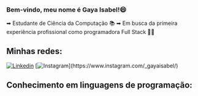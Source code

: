 ### Bem-vindo, meu nome é Gaya Isabel!😄
➡︎ Estudante de Ciência da Computação 📚
➡︎ Em busca da primeira experiência profissional como programadora Full Stack 👩‍💻
## Minhas redes:
[![Linkedin](https://img.shields.io/badge/LinkedIn-0077B5?style=for-the-badge&logo=linkedin&logoColor=white)](https://www.linkedin.com/in/gayapizoli)
[![Instagram]([https://img.shields.io/badge/LinkedIn-0077B5?style=for-the-badge&logo=linkedin&logoColor=white](https://img.shields.io/badge/Instagram-E4405F?style=for-the-badge&logo=instagram&logoColor=white)https://img.shields.io/badge/Instagram-E4405F?style=for-the-badge&logo=instagram&logoColor=white)](https://www.instagram.com/_gayaisabel/)
## Conhecimento em linguagens de programação:


